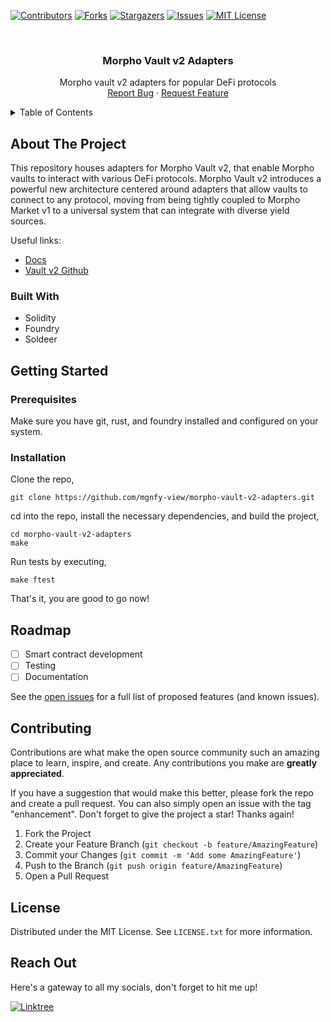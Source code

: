 <!-- PROJECT SHIELDS -->

[![Contributors][contributors-shield]][contributors-url]
[![Forks][forks-shield]][forks-url]
[![Stargazers][stars-shield]][stars-url]
[![Issues][issues-shield]][issues-url]
[![MIT License][license-shield]][license-url]

<!-- PROJECT LOGO -->
<br />
<div align="center">
  <!-- <a href="https://github.com/mgnfy-view/foundry-starter-template-v2">
    <img src="assets/icon.svg" alt="Logo" width="80" height="80">
  </a> -->

  <h3 align="center">Morpho Vault v2 Adapters</h3>

  <p align="center">
    Morpho vault v2 adapters for popular DeFi protocols 
    <br />
    <a href="https://github.com/mgnfy-view/morpho-vault-v2-adapters/issues/new?labels=bug&template=bug-report---.md">Report Bug</a>
    ·
    <a href="https://github.com/mgnfy-view/morpho-vault-v2-adapters/issues/new?labels=enhancement&template=feature-request---.md">Request Feature</a>
  </p>
</div>

<!-- TABLE OF CONTENTS -->
<details>
  <summary>Table of Contents</summary>
  <ol>
    <li>
      <a href="#about-the-project">About The Project</a>
      <ul>
        <li><a href="#built-with">Built With</a></li>
      </ul>
    </li>
    <li>
      <a href="#getting-started">Getting Started</a>
      <ul>
        <li><a href="#prerequisites">Prerequisites</a></li>
        <li><a href="#installation">Installation</a></li>
      </ul>
    </li>
    <li><a href="#roadmap">Roadmap</a></li>
    <li><a href="#contributing">Contributing</a></li>
    <li><a href="#license">License</a></li>
    <li><a href="#contact">Contact</a></li>
  </ol>
</details>

<!-- ABOUT THE PROJECT -->

## About The Project

This repository houses adapters for Morpho Vault v2, that enable Morpho vaults to interact with various DeFi protocols. Morpho Vault v2 introduces a powerful new architecture centered around adapters that allow vaults to connect to any protocol, moving from being tightly coupled to Morpho Market v1 to a universal system that can integrate with diverse yield sources.

Useful links:

- [Docs](https://docs.morpho.org/learn/concepts/vault-v2/)
- [Vault v2 Github](https://github.com/morpho-org/vault-v2)

### Built With

- Solidity
- Foundry
- Soldeer

<!-- GETTING STARTED -->

## Getting Started

### Prerequisites

Make sure you have git, rust, and foundry installed and configured on your system.

### Installation

Clone the repo,

```shell
git clone https://github.com/mgnfy-view/morpho-vault-v2-adapters.git
```

cd into the repo, install the necessary dependencies, and build the project,

```shell
cd morpho-vault-v2-adapters
make
```

Run tests by executing,

```shell
make ftest
```

That's it, you are good to go now!

<!-- ROADMAP -->

## Roadmap

-   [ ] Smart contract development
-   [ ] Testing
-   [ ] Documentation

See the [open issues](https://github.com/mgnfy-view/morpho-vault-v2-adapters/issues) for a full list of proposed features (and known issues).

<!-- CONTRIBUTING -->

## Contributing

Contributions are what make the open source community such an amazing place to learn, inspire, and create. Any contributions you make are **greatly appreciated**.

If you have a suggestion that would make this better, please fork the repo and create a pull request. You can also simply open an issue with the tag "enhancement".
Don't forget to give the project a star! Thanks again!

1. Fork the Project
2. Create your Feature Branch (`git checkout -b feature/AmazingFeature`)
3. Commit your Changes (`git commit -m 'Add some AmazingFeature'`)
4. Push to the Branch (`git push origin feature/AmazingFeature`)
5. Open a Pull Request

<!-- LICENSE -->

## License

Distributed under the MIT License. See `LICENSE.txt` for more information.

<!-- CONTACT -->

## Reach Out

Here's a gateway to all my socials, don't forget to hit me up!

[![Linktree](https://img.shields.io/badge/linktree-1de9b6?style=for-the-badge&logo=linktree&logoColor=white)][linktree-url]

<!-- MARKDOWN LINKS & IMAGES -->
<!-- https://www.markdownguide.org/basic-syntax/#reference-style-links -->

[contributors-shield]: https://img.shields.io/github/contributors/mgnfy-view/foundry-starter-template-v2.svg?style=for-the-badge
[contributors-url]: https://github.com/mgnfy-view/morpho-vault-v2-adapters/graphs/contributors
[forks-shield]: https://img.shields.io/github/forks/mgnfy-view/foundry-starter-template-v2.svg?style=for-the-badge
[forks-url]: https://github.com/mgnfy-view/morpho-vault-v2-adapters/network/members
[stars-shield]: https://img.shields.io/github/stars/mgnfy-view/foundry-starter-template-v2.svg?style=for-the-badge
[stars-url]: https://github.com/mgnfy-view/morpho-vault-v2-adapters/stargazers
[issues-shield]: https://img.shields.io/github/issues/mgnfy-view/foundry-starter-template-v2.svg?style=for-the-badge
[issues-url]: https://github.com/mgnfy-view/morpho-vault-v2-adapters/issues
[license-shield]: https://img.shields.io/github/license/mgnfy-view/foundry-starter-template-v2.svg?style=for-the-badge
[license-url]: https://github.com/mgnfy-view/morpho-vault-v2-adapters/blob/master/LICENSE.txt
[linktree-url]: https://linktr.ee/mgnfy.view